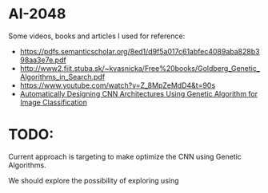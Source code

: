 # AI-2048


Some videos, books and articles I used for reference:
- https://pdfs.semanticscholar.org/8ed1/d9f5a017c61abfec4089aba828b398aa3e7e.pdf
- http://www2.fiit.stuba.sk/~kvasnicka/Free%20books/Goldberg_Genetic_Algorithms_in_Search.pdf
- https://www.youtube.com/watch?v=Z_8MpZeMdD4&t=90s
- [Automatically Designing CNN Architectures Using Genetic Algorithm for Image Classification](https://arxiv.org/pdf/1808.03818.pdf)


# TODO:
Current approach is targeting to make optimize the CNN using Genetic Algorithms.

We should explore the possibility of exploring using 